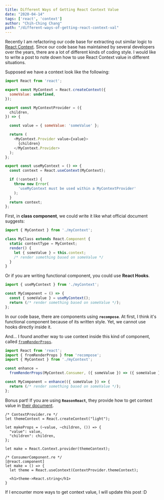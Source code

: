 ```yaml
---
title: Different Ways of Getting React Context Value
date: "2020-04-14"
tags: ['react', 'context']
author: "Chih-Ching Chang"
path: "/different-ways-of-getting-react-context-val"
---
```


Recently I am refactoring our code base for extracting out similar logic to [React Context](https://reactjs.org/docs/context.html).
Since our code base has maintained by several developers over the years, there are a lot of different kinds of coding style.
I would like to write a post to note down how to use React Context value in different situations.

Supposed we have a context look like the following:

```javascript
import React from 'react';

export const MyContext = React.createContext({
  someValue: undefined,
});

export const MyContextProvider = ({
  children,
}) => {

  const value = { someValue: 'someValue' };

  return (
    <MyContext.Provider value={value}>
      {children}
    </MyContext.Provider>
  );
};

export const useMyContext = () => {
  const context = React.useContext(MyContext);

  if (!context) {
    throw new Error(
      'useMyContext must be used within a MyContextProvider'
    );
  }
  return context;
};
```

First, in **class component**, we could write it like what official document suggests:

```javascript
import { MyContext } from './myContext';

class MyClass extends React.Component {
  static contextType = MyContext;
  render() {
    let { someValue } = this.context;
    /* render something based on someValue */
  }
}
```

Or if you are writing functional component, you could use **React Hooks**.

```javascript
import { useMyContext } from './myContext';

const MyComponent = () => {
  const { someValue } = useMyContext();
  return (/* render something based on someValue */);
};
```

In our code base, there are components using **`recompose`**.
At first, I think it's functional component because of its written style.
Yet, we cannot use hooks directly inside it.

And... I found another way to use context inside this kind of component, called [`fromRenderProps`](https://github.com/acdlite/recompose/blob/master/docs/API.md#fromrenderprops).

```javascript
import React from 'react';
import { fromRenderProps } from 'recompose';
import { MyContext } from './myContext';

const enhance = 
  fromRenderProps(MyContext.Consumer, ({ someValue }) => ({ someValue }));

const MyComponent = enhance(({ someValue }) => {
  return (/* render something based on someValue */);
};

```

Bonus part! If you are using **`ReasonReact`**, 
they provide how to get context value in [their document](https://github.com/reasonml/reason-react/blob/master/docs/context-mixins.md).


```reason
/* ContextProvider.re */
let themeContext = React.createContext("light");

let makeProps = (~value, ~children, ()) => {
  "value": value,
  "children": children,
};

let make = React.Context.provider(themeContext);

/* ConsumerComponent.re */
[@react.component]
let make = () => {
  let theme = React.useContext(ContextProvider.themeContext);

  <h1>theme->React.string</h1>
}

```

If I encounter more ways to get context value, I will update this post :D